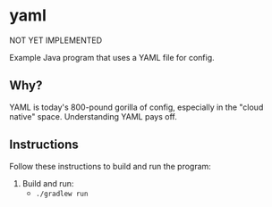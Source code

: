 # yaml

NOT YET IMPLEMENTED

Example Java program that uses a YAML file for config.

## Why?

YAML is today's 800-pound gorilla of config, especially in the "cloud native" space. Understanding YAML pays off.

## Instructions

Follow these instructions to build and run the program:

1. Build and run:
   * `./gradlew run`
